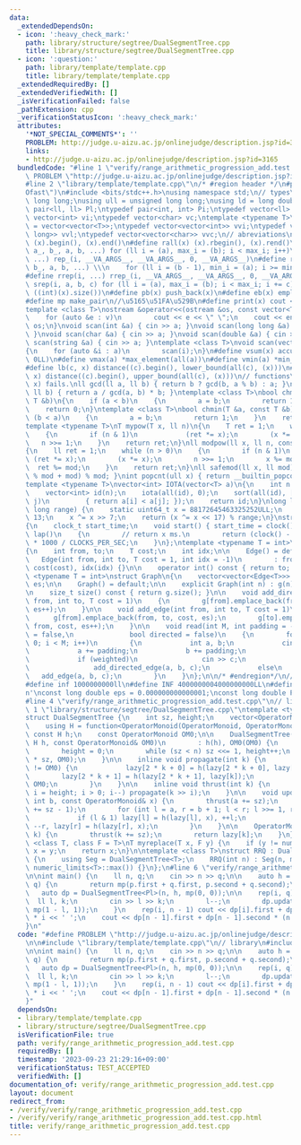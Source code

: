 ```yaml
---
data:
  _extendedDependsOn:
  - icon: ':heavy_check_mark:'
    path: library/structure/segtree/DualSegmentTree.cpp
    title: library/structure/segtree/DualSegmentTree.cpp
  - icon: ':question:'
    path: library/template/template.cpp
    title: library/template/template.cpp
  _extendedRequiredBy: []
  _extendedVerifiedWith: []
  _isVerificationFailed: false
  _pathExtension: cpp
  _verificationStatusIcon: ':heavy_check_mark:'
  attributes:
    '*NOT_SPECIAL_COMMENTS*': ''
    PROBLEM: http://judge.u-aizu.ac.jp/onlinejudge/description.jsp?id=3165
    links:
    - http://judge.u-aizu.ac.jp/onlinejudge/description.jsp?id=3165
  bundledCode: "#line 1 \"verify/range_arithmetic_progression_add.test.cpp\"\n#define\
    \ PROBLEM \"http://judge.u-aizu.ac.jp/onlinejudge/description.jsp?id=3165\"\n\n\
    #line 2 \"library/template/template.cpp\"\n/* #region header */\n#pragma GCC optimize(\"\
    Ofast\")\n#include <bits/stdc++.h>\nusing namespace std;\n// types\nusing ll =\
    \ long long;\nusing ull = unsigned long long;\nusing ld = long double;\ntypedef\
    \ pair<ll, ll> Pl;\ntypedef pair<int, int> Pi;\ntypedef vector<ll> vl;\ntypedef\
    \ vector<int> vi;\ntypedef vector<char> vc;\ntemplate <typename T>\nusing mat\
    \ = vector<vector<T>>;\ntypedef vector<vector<int>> vvi;\ntypedef vector<vector<long\
    \ long>> vvl;\ntypedef vector<vector<char>> vvc;\n// abreviations\n#define all(x)\
    \ (x).begin(), (x).end()\n#define rall(x) (x).rbegin(), (x).rend()\n#define rep_(i,\
    \ a_, b_, a, b, ...) for (ll i = (a), max_i = (b); i < max_i; i++)\n#define rep(i,\
    \ ...) rep_(i, __VA_ARGS__, __VA_ARGS__, 0, __VA_ARGS__)\n#define rrep_(i, a_,\
    \ b_, a, b, ...) \\\n    for (ll i = (b - 1), min_i = (a); i >= min_i; i--)\n\
    #define rrep(i, ...) rrep_(i, __VA_ARGS__, __VA_ARGS__, 0, __VA_ARGS__)\n#define\
    \ srep(i, a, b, c) for (ll i = (a), max_i = (b); i < max_i; i += c)\n#define SZ(x)\
    \ ((int)(x).size())\n#define pb(x) push_back(x)\n#define eb(x) emplace_back(x)\n\
    #define mp make_pair\n//\u5165\u51FA\u529B\n#define print(x) cout << x << endl\n\
    template <class T>\nostream &operator<<(ostream &os, const vector<T> &v)\n{\n\
    \    for (auto &e : v)\n        cout << e << \" \";\n    cout << endl;\n    return\
    \ os;\n}\nvoid scan(int &a) { cin >> a; }\nvoid scan(long long &a) { cin >> a;\
    \ }\nvoid scan(char &a) { cin >> a; }\nvoid scan(double &a) { cin >> a; }\nvoid\
    \ scan(string &a) { cin >> a; }\ntemplate <class T>\nvoid scan(vector<T> &a)\n\
    {\n    for (auto &i : a)\n        scan(i);\n}\n#define vsum(x) accumulate(all(x),\
    \ 0LL)\n#define vmax(a) *max_element(all(a))\n#define vmin(a) *min_element(all(a))\n\
    #define lb(c, x) distance((c).begin(), lower_bound(all(c), (x)))\n#define ub(c,\
    \ x) distance((c).begin(), upper_bound(all(c), (x)))\n// functions\n// gcd(0,\
    \ x) fails.\nll gcd(ll a, ll b) { return b ? gcd(b, a % b) : a; }\nll lcm(ll a,\
    \ ll b) { return a / gcd(a, b) * b; }\ntemplate <class T>\nbool chmax(T &a, const\
    \ T &b)\n{\n    if (a < b)\n    {\n        a = b;\n        return 1;\n    }\n\
    \    return 0;\n}\ntemplate <class T>\nbool chmin(T &a, const T &b)\n{\n    if\
    \ (b < a)\n    {\n        a = b;\n        return 1;\n    }\n    return 0;\n}\n\
    template <typename T>\nT mypow(T x, ll n)\n{\n    T ret = 1;\n    while (n > 0)\n\
    \    {\n        if (n & 1)\n            (ret *= x);\n        (x *= x);\n     \
    \   n >>= 1;\n    }\n    return ret;\n}\nll modpow(ll x, ll n, const ll mod)\n\
    {\n    ll ret = 1;\n    while (n > 0)\n    {\n        if (n & 1)\n           \
    \ (ret *= x);\n        (x *= x);\n        n >>= 1;\n        x %= mod;\n      \
    \  ret %= mod;\n    }\n    return ret;\n}\nll safemod(ll x, ll mod) { return (x\
    \ % mod + mod) % mod; }\nint popcnt(ull x) { return __builtin_popcountll(x); }\n\
    template <typename T>\nvector<int> IOTA(vector<T> a)\n{\n    int n = a.size();\n\
    \    vector<int> id(n);\n    iota(all(id), 0);\n    sort(all(id), [&](int i, int\
    \ j)\n         { return a[i] < a[j]; });\n    return id;\n}\nlong long xor64(long\
    \ long range) {\n    static uint64_t x = 88172645463325252ULL;\n    x ^= x <<\
    \ 13;\n    x ^= x >> 7;\n    return (x ^= x << 17) % range;\n}\nstruct Timer\n\
    {\n    clock_t start_time;\n    void start() { start_time = clock(); }\n    int\
    \ lap()\n    {\n        // return x ms.\n        return (clock() - start_time)\
    \ * 1000 / CLOCKS_PER_SEC;\n    }\n};\ntemplate <typename T = int>\nstruct Edge\n\
    {\n    int from, to;\n    T cost;\n    int idx;\n\n    Edge() = default;\n\n \
    \   Edge(int from, int to, T cost = 1, int idx = -1)\n        : from(from), to(to),\
    \ cost(cost), idx(idx) {}\n\n    operator int() const { return to; }\n};\n\ntemplate\
    \ <typename T = int>\nstruct Graph\n{\n    vector<vector<Edge<T>>> g;\n    int\
    \ es;\n\n    Graph() = default;\n\n    explicit Graph(int n) : g(n), es(0) {}\n\
    \n    size_t size() const { return g.size(); }\n\n    void add_directed_edge(int\
    \ from, int to, T cost = 1)\n    {\n        g[from].emplace_back(from, to, cost,\
    \ es++);\n    }\n\n    void add_edge(int from, int to, T cost = 1)\n    {\n  \
    \      g[from].emplace_back(from, to, cost, es);\n        g[to].emplace_back(to,\
    \ from, cost, es++);\n    }\n\n    void read(int M, int padding = -1, bool weighted\
    \ = false,\n              bool directed = false)\n    {\n        for (int i =\
    \ 0; i < M; i++)\n        {\n            int a, b;\n            cin >> a >> b;\n\
    \            a += padding;\n            b += padding;\n            T c = T(1);\n\
    \            if (weighted)\n                cin >> c;\n            if (directed)\n\
    \                add_directed_edge(a, b, c);\n            else\n             \
    \   add_edge(a, b, c);\n        }\n    }\n};\n\n/* #endregion*/\n// constant\n\
    #define inf 1000000000ll\n#define INF 4000000004000000000LL\n#define endl '\\\
    n'\nconst long double eps = 0.000000000000001;\nconst long double PI = 3.141592653589793;\n\
    #line 4 \"verify/range_arithmetic_progression_add.test.cpp\"\n// library\n#line\
    \ 1 \"library/structure/segtree/DualSegmentTree.cpp\"\ntemplate <typename OperatorMonoid>\n\
    struct DualSegmentTree {\n    int sz, height;\n    vector<OperatorMonoid> lazy;\n\
    \    using H = function<OperatorMonoid(OperatorMonoid, OperatorMonoid)>;\n   \
    \ const H h;\n    const OperatorMonoid OM0;\n\n    DualSegmentTree(int n, const\
    \ H h, const OperatorMonoid& OM0)\n        : h(h), OM0(OM0) {\n        sz = 1;\n\
    \        height = 0;\n        while (sz < n) sz <<= 1, height++;\n        lazy.assign(2\
    \ * sz, OM0);\n    }\n\n    inline void propagate(int k) {\n        if (lazy[k]\
    \ != OM0) {\n            lazy[2 * k + 0] = h(lazy[2 * k + 0], lazy[k]);\n    \
    \        lazy[2 * k + 1] = h(lazy[2 * k + 1], lazy[k]);\n            lazy[k] =\
    \ OM0;\n        }\n    }\n\n    inline void thrust(int k) {\n        for (int\
    \ i = height; i > 0; i--) propagate(k >> i);\n    }\n\n    void update(int a,\
    \ int b, const OperatorMonoid& x) {\n        thrust(a += sz);\n        thrust(b\
    \ += sz - 1);\n        for (int l = a, r = b + 1; l < r; l >>= 1, r >>= 1) {\n\
    \            if (l & 1) lazy[l] = h(lazy[l], x), ++l;\n            if (r & 1)\
    \ --r, lazy[r] = h(lazy[r], x);\n        }\n    }\n\n    OperatorMonoid operator[](int\
    \ k) {\n        thrust(k += sz);\n        return lazy[k];\n    }\n};\n\ntemplate\
    \ <class T, class F = T>\nT myreplace(T x, F y) {\n    if (y != numeric_limits<F>::max())\
    \ x = y;\n    return x;\n}\n\ntemplate <class T>\nstruct RRQ : DualSegmentTree<T>\
    \ {\n    using Seg = DualSegmentTree<T>;\n    RRQ(int n) : Seg(n, myreplace<T>,\
    \ numeric_limits<T>::max()) {}\n};\n#line 6 \"verify/range_arithmetic_progression_add.test.cpp\"\
    \n\nint main() {\n    ll n, q;\n    cin >> n >> q;\n\n    auto h = [&](Pl p, Pl\
    \ q) {\n        return mp(p.first + q.first, p.second + q.second);\n    };\n \
    \   auto dp = DualSegmentTree<Pl>(n, h, mp(0, 0));\n\n    rep(i, q) {\n      \
    \  ll l, k;\n        cin >> l >> k;\n        l--;\n        dp.update(l, l + k,\
    \ mp(1 - l, 1));\n    }\n    rep(i, n - 1) cout << dp[i].first + dp[i].second\
    \ * i << ' ';\n    cout << dp[n - 1].first + dp[n - 1].second * (n - 1) << endl;\n\
    }\n"
  code: "#define PROBLEM \"http://judge.u-aizu.ac.jp/onlinejudge/description.jsp?id=3165\"\
    \n\n#include \"library/template/template.cpp\"\n// library\n#include \"library/structure/segtree/DualSegmentTree.cpp\"\
    \n\nint main() {\n    ll n, q;\n    cin >> n >> q;\n\n    auto h = [&](Pl p, Pl\
    \ q) {\n        return mp(p.first + q.first, p.second + q.second);\n    };\n \
    \   auto dp = DualSegmentTree<Pl>(n, h, mp(0, 0));\n\n    rep(i, q) {\n      \
    \  ll l, k;\n        cin >> l >> k;\n        l--;\n        dp.update(l, l + k,\
    \ mp(1 - l, 1));\n    }\n    rep(i, n - 1) cout << dp[i].first + dp[i].second\
    \ * i << ' ';\n    cout << dp[n - 1].first + dp[n - 1].second * (n - 1) << endl;\n\
    }"
  dependsOn:
  - library/template/template.cpp
  - library/structure/segtree/DualSegmentTree.cpp
  isVerificationFile: true
  path: verify/range_arithmetic_progression_add.test.cpp
  requiredBy: []
  timestamp: '2023-09-23 21:29:16+09:00'
  verificationStatus: TEST_ACCEPTED
  verifiedWith: []
documentation_of: verify/range_arithmetic_progression_add.test.cpp
layout: document
redirect_from:
- /verify/verify/range_arithmetic_progression_add.test.cpp
- /verify/verify/range_arithmetic_progression_add.test.cpp.html
title: verify/range_arithmetic_progression_add.test.cpp
---
```

